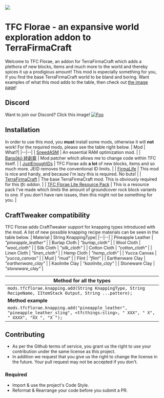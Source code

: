 ![](https://media.forgecdn.net/avatars/thumbnails/396/923/64/64/637597280762832131.png) 
# TFC Florae - an expansive world exploration addon to TerraFirmaCraft
Welcome to TFC Florae, an addon for TerraFirmaCraft which adds a plethora of new blocks, items and much more to the world and thereby spices it up a prodigious amount! This mod is especially something for you, if you find the base TerraFirmaCraft world to be bland and boring. Want examples of what this mod adds to the table, then check out [the image page](https://www.curseforge.com/minecraft/mc-mods/tfc-florae/screenshots)!
## Discord
Want to join our Discord? Click this image!
[![Foo](https://i.imgur.com/pbAEkFq.png)](https://discord.gg/knYTg5HAKb)

## Installation
In order to use this mod, you **must** install some mods, otherwise it will **not** work! For the required mods, please see the table right below.
| Mod | What?|
|--|--|
| [SneedASM](https://www.curseforge.com/minecraft/mc-mods/sneedasm) | An essential RAM optimization mod. |
| [Bansōkō 絆創膏](https://www.curseforge.com/minecraft/mc-mods/bansoko) | Mod patcher which allows me to change code within TFC itself. |
| [JustEnoughIDs](https://www.curseforge.com/minecraft/mc-mods/jeid) | TFC Florae ads **a lot** of new blocks, items and so much more. JEID removes the conventional ID limits. |
| [FirmaLife](https://www.curseforge.com/minecraft/mc-mods/firmalife) | This mod is nice and handy, and because I'm lazy this is required. No buts! |
| [TerraFirmaCraft](https://www.curseforge.com/minecraft/mc-mods/tfcraft) | The base TerraFirmaCraft mod. This is obviously required for this *tfc addon*. |
| [TFC Florae Lite Resource Pack](https://www.curseforge.com/minecraft/mc-mods/tfc-florae/files/3372914) | This is a resource pack I've made which *limits* the amount of groundcover rock block variants to one. If you don't have ram issues, then this might not be something for you. |

## CraftTweaker compatibility
TFC Florae adds CraftTweaker support for knapping types introduced with the mod. A list of new possible knapping recipe materials can be seen in the table below.
| Material | String KnappingType|
|--|--|
| Pineapple Leather | *"pineapple_leather"* |
| Burlap Cloth | *"burlap_cloth"* |
| Wool Cloth | *"wool_cloth"* |
| Silk Cloth | *"silk_cloth"* |
| Cotton Cloth | *"cotton_cloth"* |
| Linen Cloth | *"linen_cloth"* |
| Hemp Cloth | *"hemp_cloth"* |
| Yucca Canvas | *"yucca_canvas"* |
| Mud | *"mud"* |
| Flint | *"flint"* |
| Earthenware Clay | *"earthenware_clay"* |
| Kaolinite Clay | *"kaolinite_clay"* |
| Stoneware Clay | *"stoneware_clay"* |

|Method for all the types|
|--|
| `mods.tfcflorae.knapping.add(String KnappingType, String RecipeName, IItemStack Output, String ...pattern);` |
| **Method example** |
| `mods.tfcflorae.knapping.add("pineapple_leather", "pineapple_leather_sling", <tfcthings:sling>, " XXX", " X", " XXXX", "XX ", "X ");` |

## Contributing

+ As per the Github terms of service, you grant us the right to use your contribution
  under the same license as this project.
+ In addition we request that you give us the right to change the license in the future.
  Your pull request may not be accepted if you don't.
  
### Required

+ Import & use the project's Code Style.
+ Reformat & Rearrange your code before you submit a PR.
